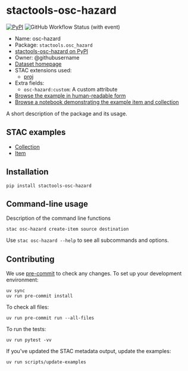 # stactools-osc-hazard

[![PyPI](https://img.shields.io/pypi/v/stactools-osc-hazard?style=for-the-badge)](https://pypi.org/project/stactools-osc-hazard/)
![GitHub Workflow Status (with event)](https://img.shields.io/github/actions/workflow/status/stactools-packages/osc-hazard/continuous-integration.yml?style=for-the-badge)

- Name: osc-hazard
- Package: `stactools.osc_hazard`
- [stactools-osc-hazard on PyPI](https://pypi.org/project/stactools-osc-hazard/)
- Owner: @githubusername
- [Dataset homepage](http://example.com)
- STAC extensions used:
  - [proj](https://github.com/stac-extensions/projection/)
- Extra fields:
  - `osc-hazard:custom`: A custom attribute
- [Browse the example in human-readable form](https://radiantearth.github.io/stac-browser/#/external/raw.githubusercontent.com/stactools-packages/osc-hazard/main/examples/collection.json)
- [Browse a notebook demonstrating the example item and collection](https://github.com/stactools-packages/osc-hazard/tree/main/docs/example.ipynb)

A short description of the package and its usage.

## STAC examples

- [Collection](examples/collection.json)
- [Item](examples/item/item.json)

## Installation

```shell
pip install stactools-osc-hazard
```

## Command-line usage

Description of the command line functions

```shell
stac osc-hazard create-item source destination
```

Use `stac osc-hazard --help` to see all subcommands and options.

## Contributing

We use [pre-commit](https://pre-commit.com/) to check any changes.
To set up your development environment:

```shell
uv sync
uv run pre-commit install
```

To check all files:

```shell
uv run pre-commit run --all-files
```

To run the tests:

```shell
uv run pytest -vv
```

If you've updated the STAC metadata output, update the examples:

```shell
uv run scripts/update-examples
```

